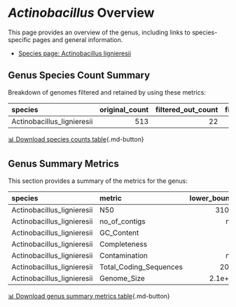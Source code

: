# *Actinobacillus* Overview
This page provides an overview of the genus, including links to species-specific pages and general information.

- [Species page: Actinobacillus lignieresii](Actinobacillus_lignieresii/index.md)
## Genus Species Count Summary
Breakdown of genomes filtered and retained by using these metrics:

| species                    |   original_count |   filtered_out_count |   final_count |
|:---------------------------|-----------------:|---------------------:|--------------:|
| Actinobacillus_lignieresii |              513 |                   22 |           491 |


[📊 Download species counts table](species_counts.csv){.md-button}
## Genus Summary Metrics
This section provides a summary of the metrics for the genus:

| species                    | metric                 |   lower_bounds |   upper_bounds |
|:---------------------------|:-----------------------|---------------:|---------------:|
| Actinobacillus_lignieresii | N50                    |    31000       |      nan       |
| Actinobacillus_lignieresii | no_of_contigs          |      nan       |      170       |
| Actinobacillus_lignieresii | GC_Content             |       41       |       42       |
| Actinobacillus_lignieresii | Completeness           |       93       |      nan       |
| Actinobacillus_lignieresii | Contamination          |      nan       |        1       |
| Actinobacillus_lignieresii | Total_Coding_Sequences |     2000       |     2400       |
| Actinobacillus_lignieresii | Genome_Size            |        2.1e+06 |        2.4e+06 |


[📊 Download genus summary metrics table](genus_summary_metrics.csv){.md-button}
